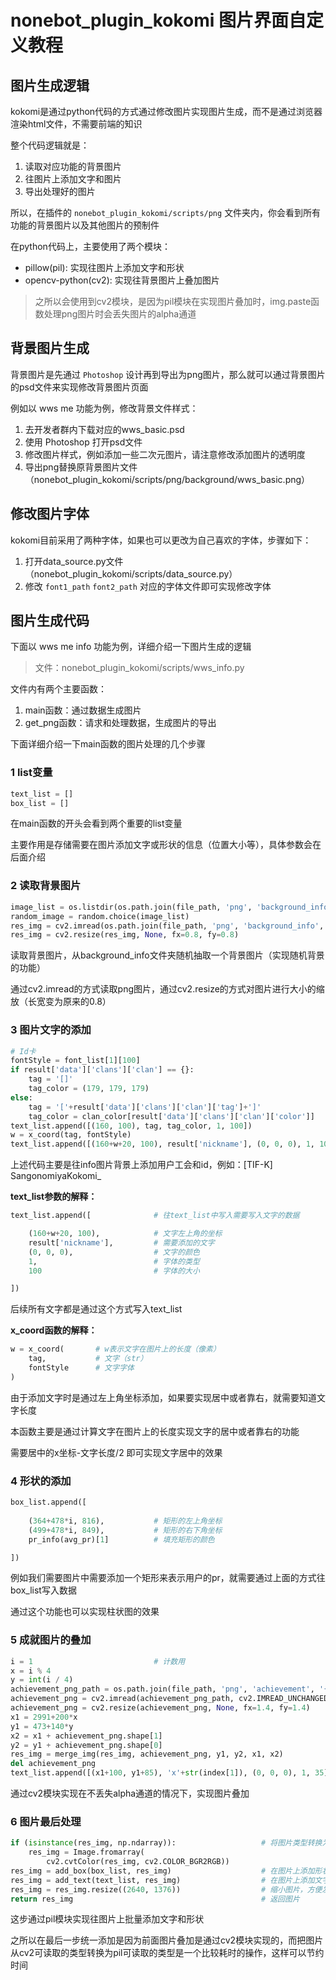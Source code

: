 # nonebot_plugin_kokomi 图片界面自定义教程

## 图片生成逻辑

kokomi是通过python代码的方式通过修改图片实现图片生成，而不是通过浏览器渲染html文件，不需要前端的知识

整个代码逻辑就是：
1. 读取对应功能的背景图片
2. 往图片上添加文字和图片
3. 导出处理好的图片

所以，在插件的 `nonebot_plugin_kokomi/scripts/png` 文件夹内，你会看到所有功能的背景图片以及其他图片的预制件

在python代码上，主要使用了两个模块：

- pillow(pil): 实现往图片上添加文字和形状
- opencv-python(cv2): 实现往背景图片上叠加图片

> 之所以会使用到cv2模块，是因为pil模块在实现图片叠加时，img.paste函数处理png图片时会丢失图片的alpha通道

## 背景图片生成

背景图片是先通过 `Photoshop` 设计再到导出为png图片，那么就可以通过背景图片的psd文件来实现修改背景图片页面

例如以 wws me 功能为例，修改背景文件样式：
1. 去开发者群内下载对应的wws_basic.psd
2. 使用 Photoshop 打开psd文件
3. 修改图片样式，例如添加一些二次元图片，请注意修改添加图片的透明度
4. 导出png替换原背景图片文件（nonebot_plugin_kokomi/scripts/png/background/wws_basic.png）

## 修改图片字体

kokomi目前采用了两种字体，如果也可以更改为自己喜欢的字体，步骤如下：
1. 打开data_source.py文件（nonebot_plugin_kokomi/scripts/data_source.py）
2. 修改 `font1_path` `font2_path` 对应的字体文件即可实现修改字体

## 图片生成代码

下面以 wws me info 功能为例，详细介绍一下图片生成的逻辑

> 文件：nonebot_plugin_kokomi/scripts/wws_info.py

文件内有两个主要函数：

1. main函数：通过数据生成图片
2. get_png函数：请求和处理数据，生成图片的导出

下面详细介绍一下main函数的图片处理的几个步骤
### 1 list变量
```python
text_list = []
box_list = []
```
在main函数的开头会看到两个重要的list变量

主要作用是存储需要在图片添加文字或形状的信息（位置大小等），具体参数会在后面介绍

### 2 读取背景图片
```python
image_list = os.listdir(os.path.join(file_path, 'png', 'background_info'))
random_image = random.choice(image_list)
res_img = cv2.imread(os.path.join(file_path, 'png', 'background_info', random_image), cv2.IMREAD_UNCHANGED)
res_img = cv2.resize(res_img, None, fx=0.8, fy=0.8)
```
读取背景图片，从background_info文件夹随机抽取一个背景图片（实现随机背景的功能）

通过cv2.imread的方式读取png图片，通过cv2.resize的方式对图片进行大小的缩放（长宽变为原来的0.8）

### 3 图片文字的添加

```python
# Id卡
fontStyle = font_list[1][100]                                                   # 文字字体
if result['data']['clans']['clan'] == {}:                                       # 用户未加入工会的tag
    tag = '[]'
    tag_color = (179, 179, 179)
else:                                                                           # 用户未加入工会的tag
    tag = '['+result['data']['clans']['clan']['tag']+']'
    tag_color = clan_color[result['data']['clans']['clan']['color']]
text_list.append([(160, 100), tag, tag_color, 1, 100])                          # 在图片上添加用户工会的tag
w = x_coord(tag, fontStyle)                                                     # 获取tag文字的长度
text_list.append([(160+w+20, 100), result['nickname'], (0, 0, 0), 1, 100])      # 在tag文字后添加用户的id
```
上述代码主要是往info图片背景上添加用户工会和id，例如：[TIF-K] SangonomiyaKokomi_

**text_list参数的解释：**
```python
text_list.append([              # 往text_list中写入需要写入文字的数据

    (160+w+20, 100),            # 文字左上角的坐标
    result['nickname'],         # 需要添加的文字
    (0, 0, 0),                  # 文字的颜色
    1,                          # 字体的类型
    100                         # 字体的大小

])
```
后续所有文字都是通过这个方式写入text_list

**x_coord函数的解释：**
```python
w = x_coord(       # w表示文字在图片上的长度（像素）
    tag,           # 文字（str）
    fontStyle      # 文字字体
)  
```
由于添加文字时是通过左上角坐标添加，如果要实现居中或者靠右，就需要知道文字长度

本函数主要是通过计算文字在图片上的长度实现文字的居中或者靠右的功能

需要居中的x坐标-文字长度/2 即可实现文字居中的效果

### 4 形状的添加

```python
box_list.append([
    
    (364+478*i, 816),           # 矩形的左上角坐标
    (499+478*i, 849),           # 矩形的右下角坐标
    pr_info(avg_pr)[1]          # 填充矩形的颜色

])
```

例如我们需要图片中需要添加一个矩形来表示用户的pr，就需要通过上面的方式往box_list写入数据

通过这个功能也可以实现柱状图的效果

### 5 成就图片的叠加

```python
i = 1                           # 计数用
x = i % 4
y = int(i / 4)
achievement_png_path = os.path.join(file_path, 'png', 'achievement', '{}.png'.format(index[0]))  # 成就图片的路径
achievement_png = cv2.imread(achievement_png_path, cv2.IMREAD_UNCHANGED)                         # 读取图片
achievement_png = cv2.resize(achievement_png, None, fx=1.4, fy=1.4)                              # 图片大小resize
x1 = 2991+200*x                                                                 # 叠加图片的左上角x坐标
y1 = 473+140*y                                                                  # 叠加图片的左上角y坐标
x2 = x1 + achievement_png.shape[1]
y2 = y1 + achievement_png.shape[0]
res_img = merge_img(res_img, achievement_png, y1, y2, x1, x2)                   # 将成就图片叠加到背景图片上
del achievement_png                                                             # 释放资源
text_list.append([(x1+100, y1+85), 'x'+str(index[1]), (0, 0, 0), 1, 35])        # 添加成就数量的文字
```
通过cv2模块实现在不丢失alpha通道的情况下，实现图片叠加


### 6 图片最后处理

```python
if (isinstance(res_img, np.ndarray)):                   # 将图片类型转换为pil能处理的mat类型
    res_img = Image.fromarray(
        cv2.cvtColor(res_img, cv2.COLOR_BGR2RGB))
res_img = add_box(box_list, res_img)                    # 在图片上添加形状
res_img = add_text(text_list, res_img)                  # 在图片上添加文字
res_img = res_img.resize((2640, 1376))                  # 缩小图片，方便发送
return res_img                                          # 返回图片
```

这步通过pil模块实现往图片上批量添加文字和形状

之所以在最后一步统一添加是因为前面图片叠加是通过cv2模块实现的，而把图片从cv2可读取的类型转换为pil可读取的类型是一个比较耗时的操作，这样可以节约时间

